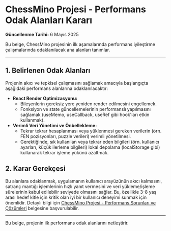 # ChessMino Projesi - Performans Odak Alanları Kararı

**Güncellenme Tarihi:** 6 Mayıs 2025

Bu belge, ChessMino projesinin ilk aşamalarında performans iyileştirme çalışmalarında odaklanılacak ana alanları tanımlar.

---

## 1. Belirlenen Odak Alanları

Projenin akıcı ve tepkisel çalışmasını sağlamak amacıyla başlangıçta aşağıdaki performans alanlarına odaklanılacaktır:

*   **React Render Optimizasyonu:**
    *   Bileşenlerin gereksiz yere yeniden render edilmesini engellemek.
    *   Fonksiyon ve state güncellemelerinin performanslı yapılmasını sağlamak (useMemo, useCallback, useRef gibi hook'ları etkin kullanmak).
*   **Verimli Veri Yönetimi ve Önbellekleme:**
    *   Tekrar tekrar hesaplanması veya yüklenmesi gereken verilerin (örn. FEN pozisyonları, puzzle verileri) verimli yönetilmesi.
    *   Gerektiğinde, sık kullanılan veya tekrar eden bilgileri (örn. kullanıcı ayarları, küçük ilerleme bilgileri) lokal depolama (localStorage gibi) kullanarak tekrar işleme yükünü azaltmak.

## 2. Karar Gerekçesi

Bu alanlara odaklanmak, uygulamanın kullanıcı arayüzünün akıcı kalmasını, satranç mantığı işlemlerinin hızlı yanıt vermesini ve veri yükleme/işleme sürelerinin kabul edilebilir seviyede olmasını sağlar. Bu, özellikle 3-8 yaş arası hedef kitle için kritik olan iyi bir kullanıcı deneyimi sunmak için önemlidir. Detaylı bilgi için [ChessMino Projesi - Performans Sorunları ve Çözümleri](ChessMino-Performans-Sorunlari.md) belgesine başvurulabilir.

---

Bu belge, projenin ilk performans odak alanlarını netleştirir.  